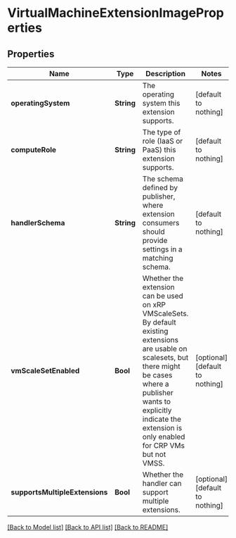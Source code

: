 # VirtualMachineExtensionImageProperties


## Properties
Name | Type | Description | Notes
------------ | ------------- | ------------- | -------------
**operatingSystem** | **String** | The operating system this extension supports. | [default to nothing]
**computeRole** | **String** | The type of role (IaaS or PaaS) this extension supports. | [default to nothing]
**handlerSchema** | **String** | The schema defined by publisher, where extension consumers should provide settings in a matching schema. | [default to nothing]
**vmScaleSetEnabled** | **Bool** | Whether the extension can be used on xRP VMScaleSets. By default existing extensions are usable on scalesets, but there might be cases where a publisher wants to explicitly indicate the extension is only enabled for CRP VMs but not VMSS. | [optional] [default to nothing]
**supportsMultipleExtensions** | **Bool** | Whether the handler can support multiple extensions. | [optional] [default to nothing]


[[Back to Model list]](../README.md#models) [[Back to API list]](../README.md#api-endpoints) [[Back to README]](../README.md)


